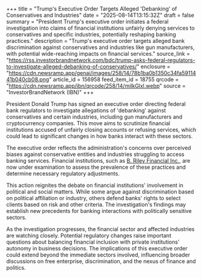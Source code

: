 +++
title = "Trump's Executive Order Targets Alleged 'Debanking' of Conservatives and Industries"
date = "2025-08-14T13:15:32Z"
draft = false
summary = "President Trump's executive order initiates a federal investigation into claims of financial institutions unfairly denying services to conservatives and specific industries, potentially reshaping banking practices."
description = "Trump's executive order targets alleged bank discrimination against conservatives and industries like gun manufacturers, with potential wide-reaching impacts on financial services."
source_link = "https://rss.investorbrandnetwork.com/bdc/trump-asks-federal-regulators-to-investigate-alleged-debanking-of-conservatives/"
enclosure = "https://cdn.newsramp.app/genai/images/258/14/78b1ba0b1350c34fa5911441b040cb08.png"
article_id = 156958
feed_item_id = 18755
qrcode = "https://cdn.newsramp.app/ibn/qrcode/258/14/milkGlxl.webp"
source = "InvestorBrandNetwork (IBN)"
+++

<p>President Donald Trump has signed an executive order directing federal bank regulators to investigate allegations of 'debanking' against conservatives and certain industries, including gun manufacturers and cryptocurrency companies. This move aims to scrutinize financial institutions accused of unfairly closing accounts or refusing services, which could lead to significant changes in how banks interact with these sectors.</p><p>The executive order reflects the administration's concerns over perceived biases against conservative entities and industries struggling to access banking services. Financial institutions, such as <a href="https://www.brileyfin.com" rel="nofollow" target="_blank">B. Riley Financial Inc.</a>, are now under examination to assess the prevalence of these practices and determine necessary regulatory adjustments.</p><p>This action reignites the debate on financial institutions' involvement in political and social matters. While some argue against discrimination based on political affiliation or industry, others defend banks' rights to select clients based on risk and other criteria. The investigation's findings may establish new precedents for banking interactions with politically sensitive sectors.</p><p>As the investigation progresses, the financial sector and affected industries are watching closely. Potential regulatory changes raise important questions about balancing financial inclusion with private institutions' autonomy in business decisions. The implications of this executive order could extend beyond the immediate sectors involved, influencing broader discussions on free enterprise, discrimination, and the nexus of finance and politics.</p>